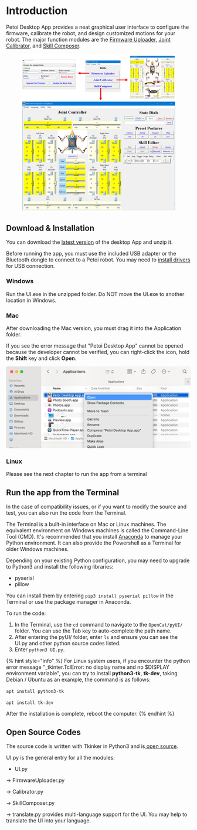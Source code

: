 # Introduction

Petoi Desktop App provides a neat graphical user interface to configure the firmware, calibrate the robot, and design customized motions for your robot. The major function modules are the [Firmware Uploader](https://docs.petoi.com/desktop-app/firmware-uploader), [Joint Calibrator](https://docs.petoi.com/desktop-app/calibrator), and [Skill Composer](https://docs.petoi.com/desktop-app/skill-composer).

<figure><img src="../.gitbook/assets/image (378).png" alt=""><figcaption></figcaption></figure>

## Download & Installation

You can download the [latest version](https://github.com/PetoiCamp/OpenCat/releases) of the desktop App and unzip it.

Before running the app, you must use the included USB adapter or the Bluetooth dongle to connect to a Petoi robot.  You may need to [install drivers](https://docs.petoi.com/technical-support/useful-tools#nyboard-usb-driver-to-access-the-usb-uploader-adapter) for USB connection.

### Windows

Run the UI.exe in the unzipped folder.  Do NOT move the UI.exe to another location in Windows.

### Mac

After downloading the Mac version, you must drag it into the Application folder.&#x20;

If you see the error message that "Petoi Desktop App" cannot be opened because the developer cannot be verified, you can right-click the icon, hold the **Shift** key and click **Open**.

![](<../.gitbook/assets/right open.JPG>)

### Linux

Please see the next chapter to run the app from a terminal

## Run the app from the Terminal

In the case of compatibility issues, or if you want to modify the source and test, you can also run the code from the Terminal.

The Terminal is a built-in interface on Mac or Linux machines. The equivalent environment on Windows machines is called the Command-Line Tool (CMD). It's recommended that you install [Anaconda](https://www.anaconda.com/) to manage your Python environment. It can also provide the Powershell as a Terminal for older Windows machines.

Depending on your existing Python configuration, you may need to upgrade to Python3 and install the following libraries:

* pyserial
* pillow

You can install them by entering `pip3 install pyserial pillow` in the Terminal or use the package manager in Anaconda.

To run the code:

1. In the Terminal, use the `cd` command to navigate to the `OpenCat/pyUI/` folder. You can use the Tab key to auto-complete the path name.
2. After entering the pyUI/ folder, enter `ls` and ensure you can see the UI.py and other python source codes listed.
3. Enter `python3 UI.py`.

{% hint style="info" %}
For Linux system users,  if you encounter the python error message "\_tkinter.TclError: no display name and no $DISPLAY environment variable", you can try to install **python3-tk**, **tk-dev**, taking Debian / Ubuntu as an example, the command is as follows:

`apt install python3-tk`

`apt install tk-dev`

After the installation is complete, reboot the computer.
{% endhint %}

## Open Source Codes

The source code is written with Tkinker in Python3 and is[ open source](https://github.com/PetoiCamp/OpenCat/tree/main/pyUI).

UI.py is the general entry for all the modules:

* UI.py

-> FirmwareUploader.py

-> Calibrator.py

-> SkillComposer.py

-> translate.py provides multi-language support for the UI. You may help to translate the UI into your language.
